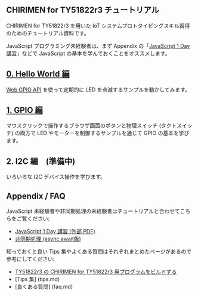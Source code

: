 ## CHIRIMEN for  TY51822r3 チュートリアル

CHIRIMEN for TY51822r3 を用いた IoT システムプロトタイピングスキル習得のためのチュートリアル資料です。

JavaScript プログラミング未経験者は、まず Appendix の「[JavaScript 1 Day 講習](https://webiotmakers.github.io/static/docs/2017/maebashi-js.pdf)」などで JavaScript の基本を学んでおくことをオススメします。

## [0. Hello World 編](ble/ja/section0.md)
 [Web GPIO API](https://rawgit.com/browserobo/WebGPIO/master/) を使って定期的に LED を点滅するサンプルを動かしてみます。

## [1. GPIO 編](ble/ja/section1.md)
 マウスクリックで操作するブラウザ画面のボタンと物理スイッチ (タクトスイッチ) の両方で LED やモーターを制御するサンプルを通じて GPIO の基本を学びます。

## 2. I2C 編　(準備中)
 いろいろな I2C デバイス操作を学びます。


## Appendix / FAQ
JavaScript 未経験者や非同期処理の未経験者はチュートリアルと合わせてこちらをご覧ください:

* [JavaScript 1 Day 講習 (外部 PDF)](https://webiotmakers.github.io/static/docs/2017/maebashi-js.pdf)
* [非同期処理 (async await版)](ble/ja/appendix0.md)

知っておくと良い Tips 集やよくある質問はそれぞれまとめたページがあるので参考にしてください:

* [TY51822r3 の CHIRIMEN for TY51822r3 用プログラムをビルドする](ble/ja/bridge.md)
* [Tips 集] (tips.md)
* [良くある質問] (faq.md)
